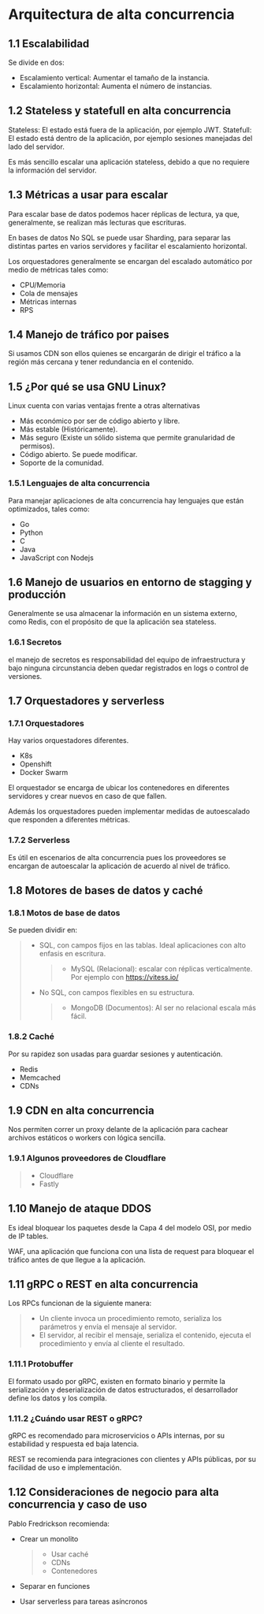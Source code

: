 # Arquitectura de alta concurrencia



## 1.1 Escalabilidad

Se divide en dos:

-   Escalamiento vertical: Aumentar el tamaño de la instancia.
-   Escalamiento horizontal: Aumenta el número de instancias.

## 1.2 Stateless y statefull en alta concurrencia

Stateless: El estado está fuera de la aplicación, por ejemplo JWT.
Statefull: El estado está dentro de la aplicación, por ejemplo sesiones
manejadas del lado del servidor.

Es más sencillo escalar una aplicación stateless, debido a que no
requiere la información del servidor.

## 1.3 Métricas a usar para escalar

Para escalar base de datos podemos hacer réplicas de lectura, ya que,
generalmente, se realizan más lecturas que escrituras.

En bases de datos No SQL se puede usar Sharding, para separar las
distintas partes en varios servidores y facilitar el escalamiento
horizontal.

Los orquestadores generalmente se encargan del escalado automático por
medio de métricas tales como:

-   CPU/Memoria
-   Cola de mensajes
-   Métricas internas
-   RPS

## 1.4 Manejo de tráfico por paises

Si usamos CDN son ellos quienes se encargarán de dirigir el tráfico a la
región más cercana y tener redundancia en el contenido.

## 1.5 ¿Por qué se usa GNU Linux?

Linux cuenta con varias ventajas frente a otras alternativas

-   Más económico por ser de código abierto y libre.
-   Más estable (Históricamente).
-   Más seguro (Existe un sólido sistema que permite granularidad de
    permisos).
-   Código abierto. Se puede modificar.
-   Soporte de la comunidad.

### 1.5.1 Lenguajes de alta concurrencia

Para manejar aplicaciones de alta concurrencia hay lenguajes que están
optimizados, tales como:

-   Go
-   Python
-   C
-   Java
-   JavaScript con Nodejs

## 1.6 Manejo de usuarios en entorno de stagging y producción

Generalmente se usa almacenar la información en un sistema externo, como
Redis, con el propósito de que la aplicación sea stateless.

### 1.6.1 Secretos

el manejo de secretos es responsabilidad del equipo de infraestructura y
bajo ninguna circunstancia deben quedar registrados en logs o control de
versiones.

## 1.7 Orquestadores y serverless

### 1.7.1 Orquestadores

Hay varios orquestadores diferentes.

-   K8s
-   Openshift
-   Docker Swarm

El orquestador se encarga de ubicar los contenedores en diferentes
servidores y crear nuevos en caso de que fallen.

Además los orquestadores pueden implementar medidas de autoescalado que
responden a diferentes métricas.

### 1.7.2 Serverless

Es útil en escenarios de alta concurrencia pues los proveedores se
encargan de autoescalar la aplicación de acuerdo al nivel de tráfico.

## 1.8 Motores de bases de datos y caché

### 1.8.1 Motos de base de datos

Se pueden dividir en:

> -   SQL, con campos fijos en las tablas. Ideal aplicaciones con alto
>     enfasis en escritura.
>
>     > -   MySQL (Relacional): escalar con réplicas verticalmente. Por
>     >     ejemplo con <https://vitess.io/>
>
> -   No SQL, con campos flexibles en su estructura.
>
>     > -   MongoDB (Documentos): Al ser no relacional escala más fácil.

### 1.8.2 Caché

Por su rapidez son usadas para guardar sesiones y autenticación.

-   Redis
-   Memcached
-   CDNs

## 1.9 CDN en alta concurrencia

Nos permiten correr un proxy delante de la aplicación para cachear
archivos estáticos o workers con lógica sencilla.

### 1.9.1 Algunos proveedores de Cloudflare

> -   Cloudflare
> -   Fastly

## 1.10 Manejo de ataque DDOS

Es ideal bloquear los paquetes desde la Capa 4 del modelo OSI, por medio
de IP tables.

WAF, una aplicación que funciona con una lista de request para bloquear
el tráfico antes de que llegue a la aplicación.

## 1.11 gRPC o REST en alta concurrencia

Los RPCs funcionan de la siguiente manera:

> -   Un cliente invoca un procedimiento remoto, serializa los
>     parámetros y envía el mensaje al servidor.
> -   El servidor, al recibir el mensaje, serializa el contenido,
>     ejecuta el procedimiento y envía al cliente el resultado.

### 1.11.1 Protobuffer

El formato usado por gRPC, existen en formato binario y permite la
serialización y deserialización de datos estructurados, el desarrollador
define los datos y los compila.

### 1.11.2 ¿Cuándo usar REST o gRPC?

gRPC es recomendado para microservicios o APIs internas, por su
estabilidad y respuesta ed baja latencia.

REST se recomienda para integraciones con clientes y APIs públicas, por
su facilidad de uso e implementación.

## 1.12 Consideraciones de negocio para alta concurrencia y caso de uso

Pablo Fredrickson recomienda:

-   Crear un monolito

    > -   Usar caché
    > -   CDNs
    > -   Contenedores

-   Separar en funciones

-   Usar serverless para tareas asíncronos
